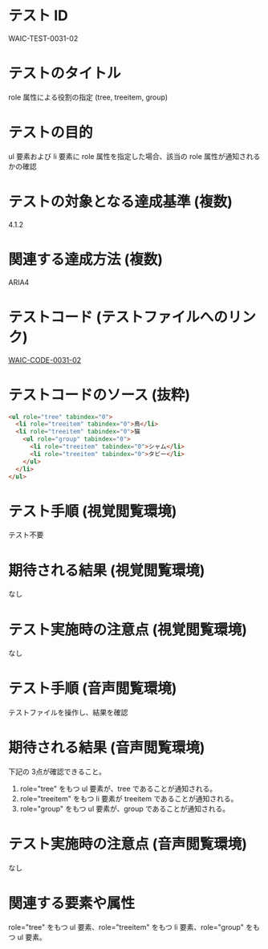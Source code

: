 

# テスト ID
WAIC-TEST-0031-02

# テストのタイトル
role 属性による役割の指定 (tree, treeitem, group)

# テストの目的
ul 要素および li 要素に role 属性を指定した場合、該当の role 属性が通知されるかの確認

# テストの対象となる達成基準 (複数)
4.1.2

# 関連する達成方法 (複数)
ARIA4

# テストコード (テストファイルへのリンク)
[WAIC-CODE-0031-02](https://waic.github.io/as_test/WAIC-CODE/WAIC-CODE-0031-02.html)

# テストコードのソース (抜粋)
```html
<ul role="tree" tabindex="0">
  <li role="treeitem" tabindex="0">鳥</li>
  <li role="treeitem" tabindex="0">猫
    <ul role="group" tabindex="0">
      <li role="treeitem" tabindex="0">シャム</li>
      <li role="treeitem" tabindex="0">タビー</li>
    </ul>
  </li>
</ul>
```

# テスト手順 (視覚閲覧環境)
テスト不要

# 期待される結果 (視覚閲覧環境)
なし

# テスト実施時の注意点 (視覚閲覧環境)
なし

# テスト手順 (音声閲覧環境)
テストファイルを操作し、結果を確認

# 期待される結果 (音声閲覧環境)
下記の 3点が確認できること。
1. role="tree" をもつ ul 要素が、tree であることが通知される。
2. role="treeitem" をもつ li 要素が treeitem であることが通知される。
3. role="group" をもつ ul 要素が、group であることが通知される。

# テスト実施時の注意点 (音声閲覧環境)
なし

# 関連する要素や属性
role="tree" をもつ ul 要素、role="treeitem" をもつ li 要素、role="group" をもつ ul 要素。


